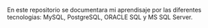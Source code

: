 En este repositorio se documentara mi aprendisaje 
por las diferentes tecnologias: MySQL, PostgreSQL, ORACLE SQL y MS SQL Server.
